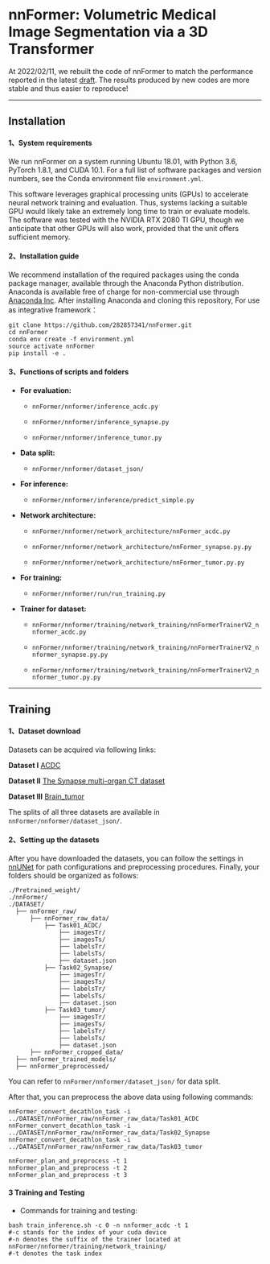 # nnFormer: Volumetric Medical Image Segmentation via a 3D Transformer

At 2022/02/11, we rebuilt the code of nnFormer to match the performance reported in the latest [draft](https://arxiv.org/abs/2109.03201). The results produced by new codes are more stable and thus easier to reproduce! 

---
## Installation
#### 1、System requirements
We run nnFormer on a system running Ubuntu 18.01, with Python 3.6, PyTorch 1.8.1, and CUDA 10.1. For a full list of software packages and version numbers, see the Conda environment file `environment.yml`. 

This software leverages graphical processing units (GPUs) to accelerate neural network training and evaluation. Thus, systems lacking a suitable GPU would likely take an extremely long time to train or evaluate models. The software was tested with the NVIDIA RTX 2080 TI GPU, though we anticipate that other GPUs will also work, provided that the unit offers sufficient memory. 

#### 2、Installation guide
We recommend installation of the required packages using the conda package manager, available through the Anaconda Python distribution. Anaconda is available free of charge for non-commercial use through [Anaconda Inc](https://www.anaconda.com/products/individual). After installing Anaconda and cloning this repository, For use as integrative framework：
```
git clone https://github.com/282857341/nnFormer.git
cd nnFormer
conda env create -f environment.yml
source activate nnFormer
pip install -e .
```

#### 3、Functions of scripts and folders
- **For evaluation:**
  - ``nnFormer/nnformer/inference_acdc.py``
  
  - ``nnFormer/nnformer/inference_synapse.py``
  
  - ``nnFormer/nnformer/inference_tumor.py``
  
- **Data split:**
  - ``nnFormer/nnformer/dataset_json/``
  
- **For inference:**
  - ``nnFormer/nnformer/inference/predict_simple.py``
  
- **Network architecture:**
  - ``nnFormer/nnformer/network_architecture/nnFormer_acdc.py``
  
  - ``nnFormer/nnformer/network_architecture/nnFormer_synapse.py.py``
  
  - ``nnFormer/nnformer/network_architecture/nnFormer_tumor.py.py``
  
- **For training:**
  - ``nnFormer/nnformer/run/run_training.py``
  
- **Trainer for dataset:**
  - ``nnFormer/nnformer/training/network_training/nnFormerTrainerV2_nnformer_acdc.py``
  
  - ``nnFormer/nnformer/training/network_training/nnFormerTrainerV2_nnformer_synapse.py.py``
  
  - ``nnFormer/nnformer/training/network_training/nnFormerTrainerV2_nnformer_tumor.py.py``
---

## Training
#### 1、Dataset download
Datasets can be acquired via following links:

**Dataset I**
[ACDC](https://www.creatis.insa-lyon.fr/Challenge/acdc/)

**Dataset II**
[The Synapse multi-organ CT dataset](https://www.synapse.org/#!Synapse:syn3193805/wiki/217789)

**Dataset III**
[Brain_tumor](http://medicaldecathlon.com/)

The splits of all three datasets are available in ``nnFormer/nnformer/dataset_json/``.

#### 2、Setting up the datasets
After you have downloaded the datasets, you can follow the settings in [nnUNet](https://github.com/MIC-DKFZ/nnUNet/blob/master/documentation/dataset_conversion.md) for path configurations and preprocessing procedures. Finally, your folders should be organized as follows:

```
./Pretrained_weight/
./nnFormer/
./DATASET/
  ├── nnFormer_raw/
      ├── nnFormer_raw_data/
          ├── Task01_ACDC/
              ├── imagesTr/
              ├── imagesTs/
              ├── labelsTr/
              ├── labelsTs/
              ├── dataset.json
          ├── Task02_Synapse/
              ├── imagesTr/
              ├── imagesTs/
              ├── labelsTr/
              ├── labelsTs/
              ├── dataset.json
          ├── Task03_tumor/
              ├── imagesTr/
              ├── imagesTs/
              ├── labelsTr/
              ├── labelsTs/
              ├── dataset.json
      ├── nnFormer_cropped_data/
  ├── nnFormer_trained_models/
  ├── nnFormer_preprocessed/
```
You can refer to ``nnFormer/nnformer/dataset_json/`` for data split.

After that, you can preprocess the above data using following commands:
```
nnFormer_convert_decathlon_task -i ../DATASET/nnFormer_raw/nnFormer_raw_data/Task01_ACDC
nnFormer_convert_decathlon_task -i ../DATASET/nnFormer_raw/nnFormer_raw_data/Task02_Synapse
nnFormer_convert_decathlon_task -i ../DATASET/nnFormer_raw/nnFormer_raw_data/Task03_tumor

nnFormer_plan_and_preprocess -t 1
nnFormer_plan_and_preprocess -t 2
nnFormer_plan_and_preprocess -t 3
```

#### 3 Training and Testing
- Commands for training and testing:

```
bash train_inference.sh -c 0 -n nnformer_acdc -t 1 
#-c stands for the index of your cuda device
#-n denotes the suffix of the trainer located at nnFormer/nnformer/training/network_training/
#-t denotes the task index
```
